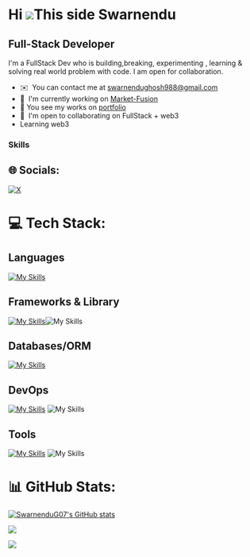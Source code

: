 Hi ![](https://user-images.githubusercontent.com/18350557/176309783-0785949b-9127-417c-8b55-ab5a4333674e.gif)This side Swarnendu 
=======================================================================================================================================

Full-Stack Developer
---------------------

I'm a FullStack Dev who is building,breaking, experimenting , learning & solving real world problem with code. I am open for collaboration.

* ✉️  You can contact me at [swarnendughosh988@gmail.com](mailto:swarnendughosh988@gmail.com)
* 🚀  I'm currently working on [Market-Fusion](https://swarnendu.me)
* 🔗  You see my works on [portfolio](https://swarnendu.me)
* 🤝  I'm open to collaborating on FullStack + web3
* Learning web3
  

###  Skills

## 🌐 Socials:
[![X](https://img.shields.io/badge/X-black.svg?logo=X&logoColor=white)](https://x.com/swarnenduG07) 

# 💻 Tech Stack:

<h2>Languages</h2>

[![My Skills](https://skillicons.dev/icons?i=ts,js,rust,solidity,java,go,bash,python,lua)](https://skillicons.dev)

<h2>Frameworks & Library</h2>
  
[![My Skills](https://skillicons.dev/icons?i=nestjs,express,actix,fastapi,react,nextjs,tailwindcss,jest,vitest,threejs)](https://skillicons.dev)![My Skills](https://go-skill-icons.vercel.app/api/icons?i=langchain,recoil,reactnative,authjs,graphql,trpc,hardhat,)

<h2>Databases/ORM</h2>
  
[![My Skills](https://skillicons.dev/icons?i=postgres,redis,mongo,prisma,sqlite,sql)](https://skillicons.dev)

<h2>DevOps</h2>
  
[![My Skills](https://skillicons.dev/icons?i=docker,k8s,grafana,prometheus,terraform)](https://skillicons.dev) ![My Skills](https://go-skill-icons.vercel.app/api/icons?i=aws,digitalocean,gcp,cloudflare,argocd,helm)


<h2>Tools</h2>
 
[![My Skills](https://skillicons.dev/icons?i=neovim,vim,androidstudio,vscode,git,kafka,linux,githubactions,postman,bun)](https://skillicons.dev) ![My Skills](https://go-skill-icons.vercel.app/api/icons?i=expo,newrelic)

# 📊 GitHub Stats:

<a href="http://www.github.com/SwarnenduG07"><img src="https://github-readme-stats.vercel.app/api?username=SwarnenduG07&show_icons=true&hide=&count_private=true&title_color=0891b2&text_color=3382ed&icon_color=0891b2&bg_color=000000&hide_border=true&show_icons=true" alt="SwarnenduG07's GitHub stats" /></a>

<a href="http://www.github.com/SwarnenduG07"><img src="https://github-readme-streak-stats.herokuapp.com/?user=SwarnenduG07&stroke=3382ed&background=000000&ring=0891b2&fire=0891b2&currStreakNum=3382ed&currStreakLabel=0891b2&sideNums=3382ed&sideLabels=3382ed&dates=3382ed&hide_border=true" /></a>

[![](https://visitcount.itsvg.in/api?id=SwarnenduG07&icon=0&color=0)](https://visitcount.itsvg.in)

<!-- Proudly created with GPRM ( https://gprm.itsvg.in ) -->
